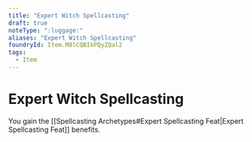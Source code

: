 ```yaml
---
title: "Expert Witch Spellcasting"
draft: true
noteType: ":luggage:"
aliases: "Expert Witch Spellcasting"
foundryId: Item.M8lCQBIkPQyZQal2
tags:
  - Item
---
```


# Expert Witch Spellcasting

You gain the [[Spellcasting Archetypes#Expert Spellcasting Feat|Expert Spellcasting Feat]] benefits.
